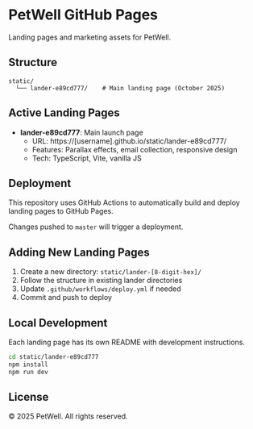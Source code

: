 # PetWell GitHub Pages

Landing pages and marketing assets for PetWell.

## Structure

```
static/
  └── lander-e89cd777/    # Main landing page (October 2025)
```

## Active Landing Pages

- **lander-e89cd777**: Main launch page
  - URL: https://[username].github.io/static/lander-e89cd777/
  - Features: Parallax effects, email collection, responsive design
  - Tech: TypeScript, Vite, vanilla JS

## Deployment

This repository uses GitHub Actions to automatically build and deploy landing pages to GitHub Pages.

Changes pushed to `master` will trigger a deployment.

## Adding New Landing Pages

1. Create a new directory: `static/lander-[8-digit-hex]/`
2. Follow the structure in existing lander directories
3. Update `.github/workflows/deploy.yml` if needed
4. Commit and push to deploy

## Local Development

Each landing page has its own README with development instructions.

```bash
cd static/lander-e89cd777
npm install
npm run dev
```

## License

© 2025 PetWell. All rights reserved.
